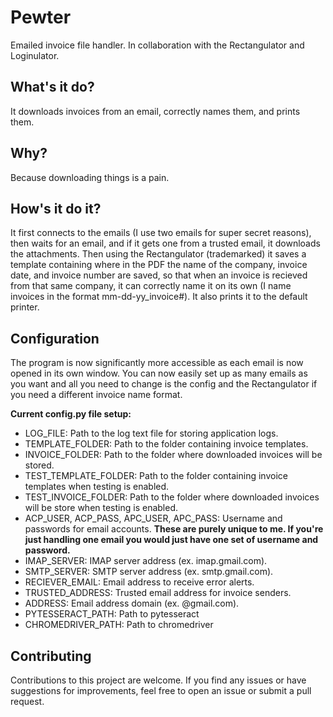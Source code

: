 # Pewter
Emailed invoice file handler.
In collaboration with the Rectangulator and Loginulator.

## What's it do?
It downloads invoices from an email, correctly names them, and prints them.

## Why?
Because downloading things is a pain.

## How's it do it?
It first connects to the emails (I use two emails for super secret reasons), then waits for an email, and if it gets one from a trusted email, it downloads the attachments.
Then using the Rectangulator (trademarked) it saves a template containing where in the PDF the name of the company, invoice date, and invoice number are saved, so that
when an invoice is recieved from that same company, it can correctly name it on its own (I name invoices in the format mm-dd-yy_invoice#). It also prints it to the default printer.

## Configuration
The program is now significantly more accessible as each email is now opened in its own window. You can now easily set up as many emails as you want and all you need to change is the config and the Rectangulator if 
you need a different invoice name format.

**Current config.py file setup:**
* LOG_FILE: Path to the log text file for storing application logs.
* TEMPLATE_FOLDER: Path to the folder containing invoice templates.
* INVOICE_FOLDER: Path to the folder where downloaded invoices will be stored.
* TEST_TEMPLATE_FOLDER: Path to the folder containing invoice templates when testing is enabled.
* TEST_INVOICE_FOLDER: Path to the folder where downloaded invoices will be store when testing is enabled.
* ACP_USER, ACP_PASS, APC_USER, APC_PASS: Username and passwords for email accounts. **These are purely unique to me. If you're just handling one email you would just have one set of username and password.**
* IMAP_SERVER: IMAP server address (ex. imap.gmail.com).
* SMTP_SERVER: SMTP server address (ex. smtp.gmail.com).
* RECIEVER_EMAIL: Email address to receive error alerts.
* TRUSTED_ADDRESS: Trusted email address for invoice senders.
* ADDRESS: Email address domain (ex. @gmail.com).
* PYTESSERACT_PATH: Path to pytesseract
* CHROMEDRIVER_PATH: Path to chromedriver

## Contributing
Contributions to this project are welcome. If you find any issues or have suggestions for improvements, feel free to open an issue or submit a pull request.

